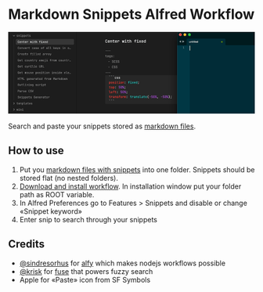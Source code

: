 # Markdown Snippets Alfred Workflow

![animated preview of workflow](./preview.gif)

Search and paste your snippets stored as [markdown files](https://raw.githubusercontent.com/brachkow/alfred-markdown-snippets/main/snippet-example.md).

## How to use

1. Put you [markdown files with snippets](https://raw.githubusercontent.com/brachkow/alfred-markdown-snippets/main/snippet-example.md) into one folder. Snippets should be stored flat (no nested folders).
2. [Download and install workflow](https://github.com/brachkow/alfred-markdown-snippets/releases). In installation window put your folder path as ROOT variable.
3. In Alfred Preferences go to Features > Snippets and disable or change «Snippet keyword»
4. Enter snip to search through your snippets

## Credits

- [@sindresorhus](https://github.com/sindresorhus) for [alfy](https://github.com/sindresorhus/alfy) which makes nodejs workflows possible
- [@krisk](https://github.com/krisk) for [fuse](https://github.com/krisk/Fuse) that powers fuzzy search
- Apple for «Paste» icon from SF Symbols
